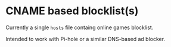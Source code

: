 # CNAME based blocklist(s)

Currently a single `hosts` file containg online games blocklist.

Intended to work with Pi-hole or a similar DNS-based ad blocker.
